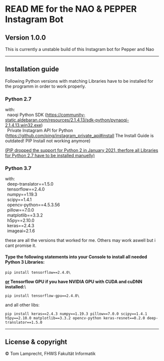 # READ ME for the NAO & PEPPER Instagram Bot

**Version 1.0.0**
---

This is currently a unstable build of this Instagram bot for Pepper and Nao

---

## Installation guide

Following Python versions with matching Libraries have to be installed for the programm in order to work properly.

### Python 2.7
with:\
    &ensp;naoqi Python SDK (https://community-static.aldebaran.com/resources/2.1.4.13/sdk-python/pynaoqi-2.1.4.13.win32.exe)\
    &ensp;Private Instagram API for Python (https://github.com/ping/instagram_private_api#install The Install Guide is outdated! PIP Install not working anymore)

<u>(PIP dropped the support for Python 2 in January 2021, therfore all Libraries for Python 2.7 have to be installed manuelly)</u>

### Python 3.7
with:\
    &ensp;deep-translator==1.5.0\
    &ensp;tensorflow==2.4.0\
    &ensp;numpy==1.19.3\
    &ensp;scipy==1.4.1\
    &ensp;opencv-python==4.5.3.56\
    &ensp;pillow==7.0.0\
    &ensp;matplotlib==3.3.2\
    &ensp;h5py==2.10.0\
    &ensp;keras==2.4.3\
    &ensp;imageai=2.1.6

these are all the versions that worked for me. Others may work aswell but i cant promise it.

#### Type the following statements into your Console to install all needed Python 3 Libraries:
```
pip install tensorflow==2.4.0\
```
<b><u>or</u> Tensorflow GPU if you have NVIDIA GPU with CUDA and cuDNN installed:</b>\
```
pip install tensorflow-gpu==2.4.0\
```
and all other libs:
```
pip install keras==2.4.3 numpy==1.19.3 pillow==7.0.0 scipy==1.4.1 h5py==2.10.0 matplotlib==3.3.2 opencv-python keras-resnet==0.2.0 deep-translator==1.5.0
```
---

## License & copyright

© Tom Lamprecht, FHWS Fakultät Informatik
